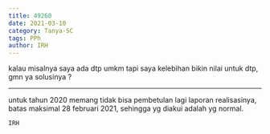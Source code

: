 ```yaml
---
title: 49260
date: 2021-03-10
category: Tanya-SC
tags: PPh
author: IRH
---
```


kalau misalnya saya ada dtp umkm tapi saya kelebihan bikin nilai untuk dtp, gmn ya solusinya ?

---

untuk tahun 2020 memang tidak bisa pembetulan lagi laporan realisasinya, batas maksimal 28 februari 2021, sehingga yg diakui adalah yg normal.

`IRH`
